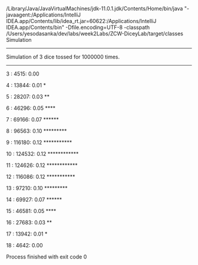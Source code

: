 /Library/Java/JavaVirtualMachines/jdk-11.0.1.jdk/Contents/Home/bin/java "-javaagent:/Applications/IntelliJ IDEA.app/Contents/lib/idea_rt.jar=60622:/Applications/IntelliJ IDEA.app/Contents/bin" -Dfile.encoding=UTF-8 -classpath /Users/yesodasanka/dev/labs/week2Labs/ZCW-DiceyLab/target/classes Simulation
***

Simulation of 3 dice tossed for 1000000 times.

***


 3 :     4515:   0.00 

 4 :    13844:   0.01 *

 5 :    28207:   0.03 **

 6 :    46296:   0.05 ****

 7 :    69166:   0.07 ******

 8 :    96563:   0.10 *********

 9 :   116180:   0.12 ***********

10 :   124532:   0.12 ************

11 :   124626:   0.12 ************

12 :   116086:   0.12 ***********

13 :    97210:   0.10 *********

14 :    69927:   0.07 ******

15 :    46581:   0.05 ****

16 :    27683:   0.03 **

17 :    13942:   0.01 *

18 :     4642:   0.00 


Process finished with exit code 0
